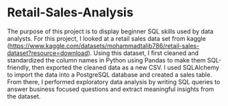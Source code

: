 # Retail-Sales-Analysis
The purpose of this project is to display beginner SQL skills used by data analysts. For this project, I looked at a retail sales data set from kaggle (https://www.kaggle.com/datasets/mohammadtalib786/retail-sales-dataset?resource=download). Using this dataset, I first cleaned and standardized the column names in Python using Pandas to make them SQL-friendly, then exported the cleaned data as a new CSV. I used SQLAlchemy to import the data into a PostgreSQL database and created a sales table. From there, I performed exploratory data analysis by writing SQL queries to answer business focused questions and extract meaningful insights from the dataset. 
